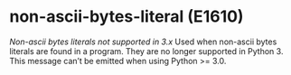 # non-ascii-bytes-literal (E1610)

*Non-ascii bytes literals not supported in 3.x* Used when non-ascii
bytes literals are found in a program. They are no longer supported in
Python 3. This message can’t be emitted when using Python &gt;= 3.0.
